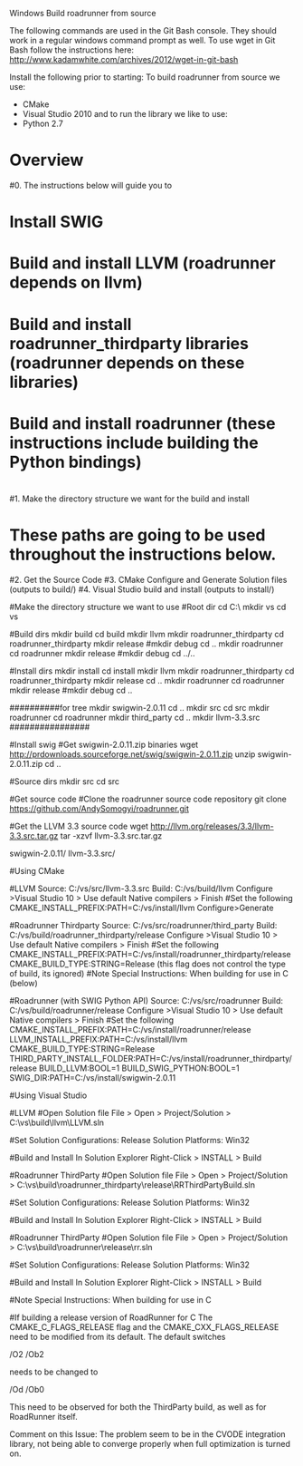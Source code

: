 Windows Build roadrunner from source

The following commands are used in the Git Bash console. They should work in a regular windows command prompt as well.
To use wget in Git Bash follow the instructions here: http://www.kadamwhite.com/archives/2012/wget-in-git-bash

Install the following prior to starting:
To build roadrunner from source we use:
- CMake
- Visual Studio 2010
and to run the library we like to use:
- Python 2.7

# Overview
#0. The instructions below will guide you to
#     Install SWIG
#     Build and install LLVM (roadrunner depends on llvm)
#     Build and install roadrunner_thirdparty libraries (roadrunner depends on these libraries)
#     Build and install roadrunner (these instructions include building the Python bindings)
#
#1. Make the directory structure we want for the build and install
#    These paths are going to be used throughout the instructions below.
#2. Get the Source Code
#3. CMake Configure and Generate Solution files (outputs to build/)
#4. Visual Studio build and install (outputs to install/)


#Make the directory structure we want to use
#Root dir
cd C:\\
mkdir vs
cd vs

#Build dirs
mkdir build
cd build
mkdir llvm
mkdir roadrunner_thirdparty
cd roadrunner_thirdparty
mkdir release
#mkdir debug
cd ..
mkdir roadrunner
cd roadrunner
mkdir release
#mkdir debug
cd ../..

#Install dirs
mkdir install
cd install
mkdir llvm
mkdir roadrunner_thirdparty
cd roadrunner_thirdparty
mkdir release
cd ..
mkdir roadrunner
cd roadrunner
mkdir release
#mkdir debug
cd ..

##########for tree
mkdir swigwin-2.0.11
cd ..
mkdir src
cd src
mkdir roadrunner
cd roadrunner
mkdir third_party
cd ..
mkdir llvm-3.3.src
################

#Install swig
#Get swigwin-2.0.11.zip binaries
wget http://prdownloads.sourceforge.net/swig/swigwin-2.0.11.zip
unzip swigwin-2.0.11.zip
cd ..

#Source dirs
mkdir src
cd src

#Get source code
#Clone the roadrunner source code repository
git clone https://github.com/AndySomogyi/roadrunner.git

#Get the LLVM 3.3 source code
wget http://llvm.org/releases/3.3/llvm-3.3.src.tar.gz
tar -xzvf llvm-3.3.src.tar.gz

swigwin-2.0.11/
llvm-3.3.src/

#Using  CMake

#LLVM
Source: C:/vs/src/llvm-3.3.src
Build: C:/vs/build/llvm
Configure >Visual Studio 10 > Use default Native compilers > Finish
#Set the following
CMAKE_INSTALL_PREFIX:PATH=C:/vs/install/llvm
Configure>Generate

#Roadrunner Thirdparty
Source: C:/vs/src/roadrunner/third_party
Build: C:/vs/build/roadrunner_thirdparty/release
Configure >Visual Studio 10 > Use default Native compilers > Finish
#Set the following
CMAKE_INSTALL_PREFIX:PATH=C:/vs/install/roadrunner_thirdparty/release
CMAKE_BUILD_TYPE:STRING=Release (this flag does not control the type of build, its ignored)
#Note Special Instructions: When building for use in C (below)

#Roadrunner (with SWIG Python API)
Source: C:/vs/src/roadrunner
Build: C:/vs/build/roadrunner/release
Configure >Visual Studio 10 > Use default Native compilers > Finish
#Set the following
CMAKE_INSTALL_PREFIX:PATH=C:/vs/install/roadrunner/release
LLVM_INSTALL_PREFIX:PATH=C:/vs/install/llvm
CMAKE_BUILD_TYPE:STRING=Release
THIRD_PARTY_INSTALL_FOLDER:PATH=C:/vs/install/roadrunner_thirdparty/release
BUILD_LLVM:BOOL=1
BUILD_SWIG_PYTHON:BOOL=1
SWIG_DIR:PATH=C:/vs/install/swigwin-2.0.11

#Using Visual Studio

#LLVM
#Open Solution file
File > Open > Project/Solution > C:\vs\build\llvm\LLVM.sln

#Set
Solution Configurations: Release
Solution Platforms: Win32

#Build and Install
In Solution Explorer Right-Click > INSTALL > Build

#Roadrunner ThirdParty
#Open Solution file
File > Open > Project/Solution > C:\vs\build\roadrunner_thirdparty\release\RRThirdPartyBuild.sln

#Set
Solution Configurations: Release
Solution Platforms: Win32

#Build and Install
In Solution Explorer Right-Click > INSTALL > Build

#Roadrunner ThirdParty
#Open Solution file
File > Open > Project/Solution > C:\vs\build\roadrunner\release\rr.sln

#Set
Solution Configurations: Release
Solution Platforms: Win32

#Build and Install
In Solution Explorer Right-Click > INSTALL > Build



#Note Special Instructions: When building for use in C 

#If building a release version of RoadRunner for C 
The CMAKE_C_FLAGS_RELEASE flag and the CMAKE_CXX_FLAGS_RELEASE need to be modified from its default. The default switches 

/O2 /Ob2

needs to be changed to

/Od /Ob0

This need to be observed for both the ThirdParty build, as well as for RoadRunner itself.

Comment on this Issue: The problem seem to be in the CVODE integration library, not being able to converge properly when full optimization is turned on.

